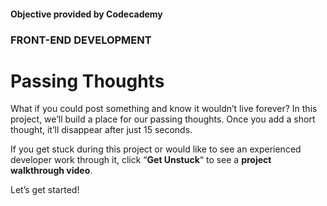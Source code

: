 #### Objective provided by Codecademy

### FRONT-END DEVELOPMENT

# Passing Thoughts

What if you could post something and know it wouldn’t live forever? In this project, we’ll build a place for our passing thoughts. Once you add a short thought, it’ll disappear after just 15 seconds.

If you get stuck during this project or would like to see an experienced developer work through it, click “**Get Unstuck**“ to see a **project walkthrough video**.

Let’s get started!
